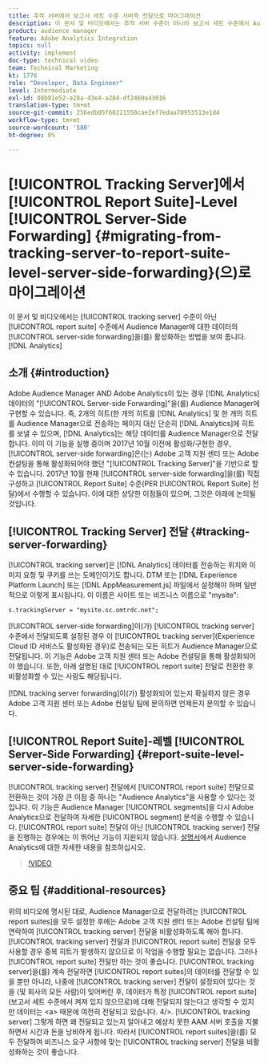 ```yaml
---
title: 추적 서버에서 보고서 세트 수준 서버측 전달으로 마이그레이션
description: 이 문서 및 비디오에서는 추적 서버 수준이 아니라 보고서 세트 수준에서 Audience Manager으로 Analytics 데이터를 서버측에서 전달하는 방법을 보여 줍니다.
product: audience manager
feature: Adobe Analytics Integration
topics: null
activity: implement
doc-type: technical video
team: Technical Marketing
kt: 1776
role: "Developer, Data Engineer"
level: Intermediate
exl-id: 08b81e52-a28a-43e4-a284-df2460a43016
translation-type: tm+mt
source-git-commit: 256edb05f68221550cae2ef7edaa70953513e1d4
workflow-type: tm+mt
source-wordcount: '580'
ht-degree: 0%

---
```


# [!UICONTROL Tracking Server]에서 [!UICONTROL Report Suite]-Level [!UICONTROL Server-Side Forwarding] {#migrating-from-tracking-server-to-report-suite-level-server-side-forwarding}(으)로 마이그레이션

이 문서 및 비디오에서는 [!UICONTROL tracking server] 수준이 아닌 [!UICONTROL report suite] 수준에서 Audience Manager에 대한 데이터의 [!UICONTROL server-side forwarding]을(를) 활성화하는 방법을 보여 줍니다.[!DNL Analytics]

## 소개 {#introduction}

Adobe Audience Manager AND Adobe Analytics이 있는 경우 [!DNL Analytics] 데이터의 &quot;[!UICONTROL Server-side Forwarding]&quot;을(를) Audience Manager에 구현할 수 있습니다. 즉, 2개의 히트(한 개의 히트를 [!DNL Analytics] 및 한 개의 히트를 Audience Manager으로 전송하는 페이지 대신 단순히 [!DNL Analytics]에 히트를 보낼 수 있으며, [!DNL Analytics]는 해당 데이터를 Audience Manager으로 전달합니다. 이미 이 기능을 실행 중이며 2017년 10월 이전에 활성화/구현한 경우, [!UICONTROL server-side forwarding]은(는) Adobe 고객 지원 센터 또는 Adobe 컨설팅을 통해 활성화되어야 했던 &quot;[!UICONTROL Tracking Server]&quot;을 기반으로 할 수 있습니다. 2017년 10월 현재 [!UICONTROL server-side forwarding]을(를) 직접 구성하고 [!UICONTROL Report Suite] 수준(PER [!UICONTROL Report Suite] 전달)에서 수행할 수 있습니다. 이에 대한 상당한 이점들이 있으며, 그것은 아래에 논의될 것입니다.

## [!UICONTROL Tracking Server] 전달  {#tracking-server-forwarding}

[!UICONTROL tracking server]은 [!DNL Analytics] 데이터를 전송하는 위치와 이미지 요청 및 쿠키를 쓰는 도메인이기도 합니다. DTM 또는 [!DNL Experience Platform Launch] 또는 [!DNL AppMeasurement.js] 파일에서 설정해야 하며 일반적으로 이렇게 표시됩니다. 이 이름은 사이트 또는 비즈니스 이름으로 &quot;mysite&quot;:

`s.trackingServer = "mysite.sc.omtrdc.net";`

[!UICONTROL server-side forwarding]이(가) [!UICONTROL tracking server] 수준에서 전달되도록 설정된 경우 이 [!UICONTROL tracking server](Experience Cloud ID 서비스도 활성화된 경우)로 전송되는 모든 히트가 Audience Manager으로 전달됩니다. 이 기능은 Adobe 고객 지원 센터 또는 Adobe 컨설팅을 통해 활성화되어야 했습니다. 또한, 아래 설명된 대로 [!UICONTROL report suite] 전달로 전환한 후 비활성화할 수 있는 사람도 해당됩니다.

[!DNL tracking server forwarding]이(가) 활성화되어 있는지 확실하지 않은 경우 Adobe 고객 지원 센터 또는 Adobe 컨설팅 팀에 문의하면 언제든지 문의할 수 있습니다.

## [!UICONTROL Report Suite]-레벨  [!UICONTROL Server-Side Forwarding] {#report-suite-level-server-side-forwarding}

[!UICONTROL tracking server] 전달에서 [!UICONTROL report suite] 전달으로 전환하는 것이 가장 큰 이점 중 하나는 &quot;Audience Analytics&quot;을 사용할 수 있다는 것입니다. 이 기능은 Audience Manager [!UICONTROL segments]을 다시 Adobe Analytics으로 전달하여 자세한 [!UICONTROL segment] 분석을 수행할 수 있습니다. [!UICONTROL report suite] 전달이 아닌 [!UICONTROL tracking server] 전달을 진행하는 경우에는 이 뛰어난 기능이 지원되지 않습니다. [설명서](https://marketing.adobe.com/resources/help/en_US/analytics/audiences/)에서 Audience Analytics에 대한 자세한 내용을 참조하십시오.

>[!VIDEO](https://video.tv.adobe.com/v/23701/?quality=12)

## 중요 팁 {#additional-resources}

위의 비디오에 명시된 대로, Audience Manager으로 전달하려는 [!UICONTROL report suites]을 모두 설정한 후에는 Adobe 고객 지원 센터 또는 Adobe 컨설팅 팀에 연락하여 [!UICONTROL tracking server] 전달을 비활성화하도록 해야 합니다. [!UICONTROL tracking server] 전달과 [!UICONTROL report suite] 전달을 모두 사용할 경우 중복 히트가 발생하지 않으므로 이 작업을 수행할 필요는 없습니다. 그러나 [!UICONTROL report suite] 전달만 하는 것이 좋습니다. [!UICONTROL tracking server]을(를) 계속 전달하면 [!UICONTROL report suites]의 데이터를 전달할 수 있을 뿐만 아니라, 나중에 [!UICONTROL tracking server] 전달이 설정되어 있다는 것을 (및 회사의 모든 사람)이 잊어버린 후, 데이터가 특정 [!UICONTROL report suite](보고서 세트 수준에서 켜져 있지 않으므로)에 대해 전달되지 않는다고 생각할 수 있지만 데이터는 &lt;a> 때문에 여전히 전달되고 있습니다. 4/>. [!UICONTROL tracking server] 그렇게 하면 왜 전달되고 있는지 알아내고 예상치 못한 AAM 서버 호출을 지불하면서 시간과 돈을 낭비하게 됩니다. 따라서 [!UICONTROL report suites]을(를) 모두 전달하여 비즈니스 요구 사항에 맞는 [!UICONTROL tracking server] 전달을 비활성화하는 것이 좋습니다.

